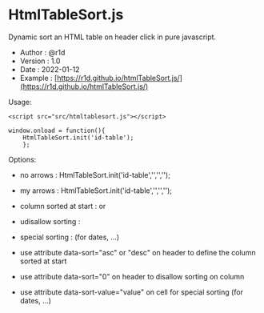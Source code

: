 # HtmlTableSort.js
Dynamic sort an HTML table on header click in pure javascript.

- Author  : @r1d
- Version : 1.0 
- Date    : 2022-01-12
- Example : [https://r1d.github.io/htmlTableSort.js/](https://r1d.github.io/htmlTableSort.js/)

Usage: 

```
<script src="src/htmltablesort.js"></script>

window.onload = function(){
    HtmlTableSort.init('id-table');
    };
```

Options:

- no arrows : HtmlTableSort.init('id-table','','','');
- my arrows : HtmlTableSort.init('id-table','<i class="fas fa-sort"></i>','<i class="fas fa-sort-down"></i>','<i class="fas fa-sort-up"></i>');
- column sorted at start : <th data-sort="asc"> or <th data-sort="desc">
- udisallow sorting : <th data-sort="0">
- special sorting : <td data-sort-value="value"> (for dates, ...)

- use attribute data-sort="asc" or "desc" on <th> header to define the column sorted at start
- use attribute data-sort="0" on <th> header to disallow sorting on column
- use attribute data-sort-value="value" on <td> cell for special sorting (for dates, ...)
